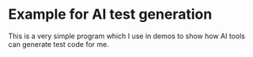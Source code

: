 # Example for AI test generation

This is a very simple program which I use in demos to show how AI tools
can generate test code for me.
